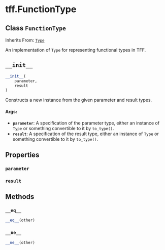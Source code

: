 <div itemscope itemtype="http://developers.google.com/ReferenceObject">
<meta itemprop="name" content="tff.FunctionType" />
<meta itemprop="path" content="Stable" />
<meta itemprop="property" content="parameter"/>
<meta itemprop="property" content="result"/>
<meta itemprop="property" content="__eq__"/>
<meta itemprop="property" content="__init__"/>
<meta itemprop="property" content="__ne__"/>
</div>

# tff.FunctionType

## Class `FunctionType`

Inherits From: [`Type`](../tff/Type.md)

An implementation of `Type` for representing functional types in TFF.

<h2 id="__init__"><code>__init__</code></h2>

``` python
__init__(
    parameter,
    result
)
```

Constructs a new instance from the given parameter and result types.

#### Args:

* <b>`parameter`</b>: A specification of the parameter type, either an instance of
    `Type` or something convertible to it by `to_type()`.
* <b>`result`</b>: A specification of the result type, either an instance of `Type`
    or something convertible to it by `to_type()`.



## Properties

<h3 id="parameter"><code>parameter</code></h3>



<h3 id="result"><code>result</code></h3>





## Methods

<h3 id="__eq__"><code>__eq__</code></h3>

``` python
__eq__(other)
```



<h3 id="__ne__"><code>__ne__</code></h3>

``` python
__ne__(other)
```





